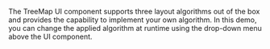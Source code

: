The TreeMap UI component supports three layout algorithms out of&nbsp;the box and provides the capability to&nbsp;implement your own algorithm. In&nbsp;this demo, you can change the applied algorithm at&nbsp;runtime using the drop-down menu above the UI component.